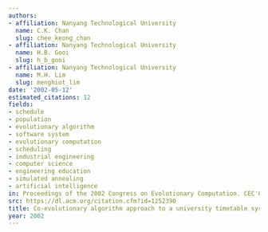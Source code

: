 ```yaml
---
authors:
- affiliation: Nanyang Technological University
  name: C.K. Chan
  slug: chee_keong_chan
- affiliation: Nanyang Technological University
  name: H.B. Gooi
  slug: h_b_gooi
- affiliation: Nanyang Technological University
  name: M.H. Lim
  slug: menghiot_lim
date: '2002-05-12'
estimated_citations: 12
fields:
- schedule
- population
- evolutionary algorithm
- software system
- evolutionary computation
- scheduling
- industrial engineering
- computer science
- engineering education
- simulated annealing
- artificial intelligence
in: Proceedings of the 2002 Congress on Evolutionary Computation. CEC'02 (Cat. No.02TH8600)
src: https://dl.acm.org/citation.cfm?id=1252390
title: Co-evolutionary algorithm approach to a university timetable system
year: 2002
---
```

